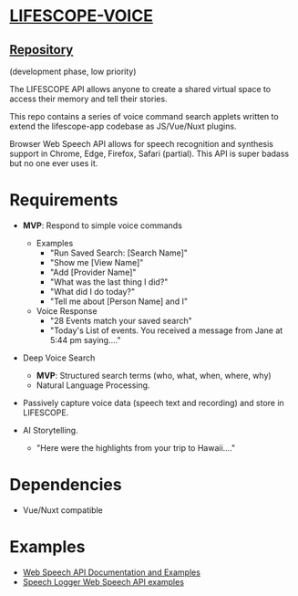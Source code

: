 # [LIFESCOPE-VOICE](https://github.com/LifeScopeLabs/lifescope-voice)

## [Repository](https://github.com/LifeScopeLabs/lifescope-voice)

(development phase, low priority)

The LIFESCOPE API allows anyone to create a shared virtual space to access their memory and tell their stories.

This repo contains a series of voice command search applets written to extend the lifescope-app codebase as JS/Vue/Nuxt plugins.

Browser Web Speech API allows for speech recognition and synthesis support in Chrome, Edge, Firefox, Safari (partial). This API is super badass but no one ever uses it. 

# Requirements
- **MVP**: Respond to simple voice commands
	- Examples
		- "Run Saved Search: [Search Name]"
		- "Show me [View Name]"
		- "Add [Provider Name]"
		- "What was the last thing I did?"
		- "What did I do today?"
		- "Tell me about [Person Name] and I"
	- Voice Response
		- "28 Events match your saved search"
		- "Today's List of events. You received a message from Jane at 5:44 pm saying...."
- Deep Voice Search
	- **MVP**: Structured search terms (who, what, when, where, why)
	- Natural Language Processing.

- Passively capture voice data (speech text and recording) and store in LIFESCOPE.
- AI Storytelling.
	- "Here were the highlights from your trip to Hawaii...."

# Dependencies
- Vue/Nuxt compatible

# Examples

- [Web Speech API Documentation and Examples](https://developer.mozilla.org/en-US/docs/Web/API/Web_Speech_API)
- [Speech Logger Web Speech API examples](https://speechlogger.appspot.com/developers/)
<!--stackedit_data:
eyJoaXN0b3J5IjpbNjU3NTI3Mjg1LDEwMjYxMDY5MTYsLTE1Nz
gxNTIyNjAsMTg1MzMwNTQ5NiwyMDI3NjI5MzA0LC00NjI0Mzk2
NDYsLTE0NzU5MDU3NzIsMTY1NDE5MTk4NV19
-->
